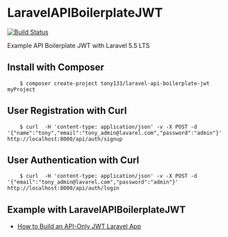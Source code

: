 # LaravelAPIBoilerplateJWT

[![Build Status](https://travis-ci.org/Tony133/LaravelAPIBoilerplateJWT.svg?branch=master)](https://travis-ci.org/Tony133/LaravelAPIBoilerplateJWT)

Example API Boilerplate JWT with Laravel 5.5 LTS

## Install with Composer

```
    $ composer create-project tony133/laravel-api-boilerplate-jwt myProject
```

## User Registration with Curl
```	
	$ curl  -H 'content-type: application/json' -v -X POST -d '{"name":"tony","email":"tony_admin@lavarel.com","password":"admin"}' http://localhost:8000/api/auth/signup
```
## User Authentication with Curl
```
	$ curl  -H 'content-type: application/json' -v -X POST -d '{"email":"tony_admin@lavarel.com","password":"admin"}' http://localhost:8000/api/auth/login
```
## Example with LaravelAPIBoilerplateJWT

* [How to Build an API-Only JWT Laravel App](https://github.com/Tony133/LaravelAPIBoilerplateJWTBook)
